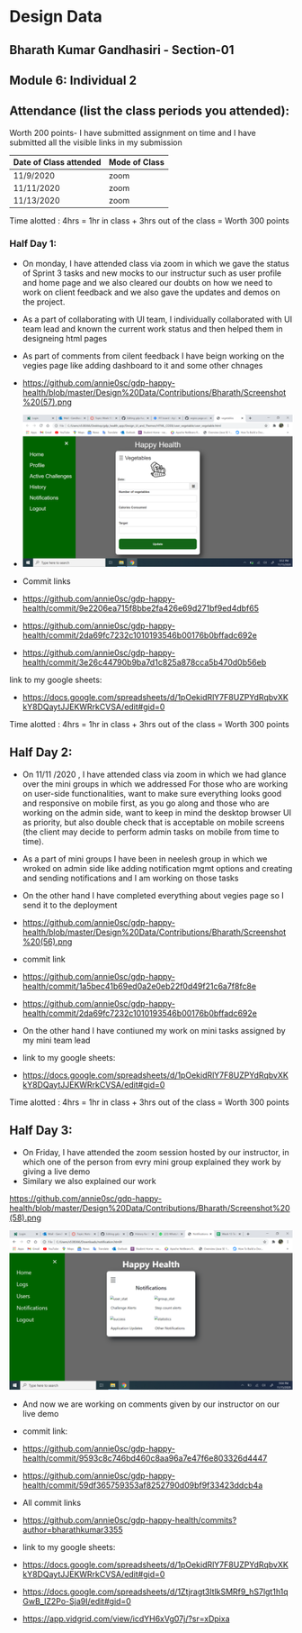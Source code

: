 
# Design Data 
## Bharath Kumar Gandhasiri - Section-01 
## Module 6: Individual 2
## Attendance (list the class periods you attended):
Worth 200 points- I have submitted assignment on time and I have submitted all the visible links in my submission 

| Date of Class attended | Mode of Class |
|------------------------|---------------|
| 11/9/2020 |  zoom |
| 11/11/2020 | zoom |
| 11/13/2020 | zoom | 

Time alotted : 4hrs = 1hr in class + 3hrs out of the class = Worth 300 points

### Half Day 1:
- On monday, I have attended class via zoom in which we gave the status of Sprint 3 tasks and new mocks to our instructur such as user profile and home page  and we also cleared our doubts on how we need to work on client feedback and we also gave the updates and demos on the project.
- As a part of collaborating with UI team, I individually collaborated with UI team lead  and known the current work status and then helped them in designeing html pages 
- As part of comments from cilent feedback I have beign working on the vegies page like adding dashboard to it and some other chnages

- https://github.com/annie0sc/gdp-happy-health/blob/master/Design%20Data/Contributions/Bharath/Screenshot%20(57).png
 
- ![image](https://github.com/annie0sc/gdp-happy-health/blob/master/Design%20Data/Contributions/Bharath/Screenshot%20(57).png)

- Commit links 

- https://github.com/annie0sc/gdp-happy-health/commit/9e2206ea715f8bbe2fa426e69d271bf9ed4dbf65

- https://github.com/annie0sc/gdp-happy-health/commit/2da69fc7232c1010193546b00176b0bffadc692e

- https://github.com/annie0sc/gdp-happy-health/commit/3e26c44790b9ba7d1c825a878cca5b470d0b56eb

 link to my google sheets:
 
- https://docs.google.com/spreadsheets/d/1pOekidRlY7F8UZPYdRqbvXKkY8DQaytJJEKWRrkCVSA/edit#gid=0

Time alotted : 4hrs = 1hr in class + 3hrs out of the class = Worth 300 points

## Half Day 2:
- On 11/11 /2020 , I have attended class via zoom in which we had glance over the mini groups in which we addressed For those who are working on user-side functionalities, want to make sure everything looks good and responsive on mobile first, as you go along and those who are working on the admin side, want to keep in mind the desktop browser UI as priority, but also double check that is acceptable on mobile screens (the client may decide to perform admin tasks on mobile from time to time).

- As a part of mini groups I have been in neelesh group in which we wroked on admin side like adding notification mgmt options and creating and sending notifications and I am working on those tasks
- On the other hand I have completed everything about vegies page so I send it to the deployment 

- https://github.com/annie0sc/gdp-happy-health/blob/master/Design%20Data/Contributions/Bharath/Screenshot%20(56).png

- commit link 

- https://github.com/annie0sc/gdp-happy-health/commit/1a5bec41b69ed0a2e0eb22f0d49f21c6a7f8fc8e

- https://github.com/annie0sc/gdp-happy-health/commit/2da69fc7232c1010193546b00176b0bffadc692e

- On the other hand I have contiuned my work on mini tasks assigned by my mini team lead

- link to my google sheets:
 
- https://docs.google.com/spreadsheets/d/1pOekidRlY7F8UZPYdRqbvXKkY8DQaytJJEKWRrkCVSA/edit#gid=0


Time alotted : 4hrs = 1hr in class + 3hrs out of the class = Worth 300 points
## Half Day 3:
- On Friday, I have attended the zoom session hosted by our instructor, in which one of the person from evry mini group explained they work by giving a live demo
- Similary we also explained our work 

https://github.com/annie0sc/gdp-happy-health/blob/master/Design%20Data/Contributions/Bharath/Screenshot%20(58).png

![image](https://github.com/annie0sc/gdp-happy-health/blob/master/Design%20Data/Contributions/Bharath/Screenshot%20(58).png)
- And now we are working on comments given by our instructor on our live demo

- commit link:

- https://github.com/annie0sc/gdp-happy-health/commit/9593c8c746bd460c8aa96a7e47f6e803326d4447

- https://github.com/annie0sc/gdp-happy-health/commit/59df365759353af8252790d09bf9f33423ddcb4a

- All commit links 

- https://github.com/annie0sc/gdp-happy-health/commits?author=bharathkumar3355


 - link to my google sheets:
 
- https://docs.google.com/spreadsheets/d/1pOekidRlY7F8UZPYdRqbvXKkY8DQaytJJEKWRrkCVSA/edit#gid=0

- https://docs.google.com/spreadsheets/d/1Ztjragt3ltlkSMRf9_hS7lgt1h1qGwB_IZ2Po-Sja9I/edit#gid=0

- https://app.vidgrid.com/view/icdYH6xVg07j/?sr=xDpixa


